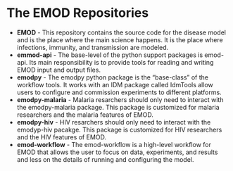 The EMOD Repositories
=====================
- **EMOD** - This repository contains the source code for the disease model and is the place where the main science happens.  It is the place where infections, immunity, and transmission are modeled.
- **emmod-api** - The base-level of the python support packages is emod-api.  Its main responsibility is to provide tools for reading and writing EMOD input and output files.
- **emodpy** - The emodpy python package is the “base-class” of the workflow tools.  It works with an IDM package called IdmTools allow users to configure and commission experiments to different platforms.
- **emodpy-malaria** - Malaria resarchers should only need to interact with the emodpy-malaria package.  This package is customized for malaria researchers and the malaria features of EMOD.
- **emodpy-hiv** - HIV resarchers should only need to interact with the emodyp-hiv pacakge.  This package is customized for HIV researchers and the HIV features of EMOD.
- **emod-workflow** - The emod-workflow is a high-level workflow for EMOD that allows the user to focus on data, experiments, and results and less on the details of running and configuring the model.
